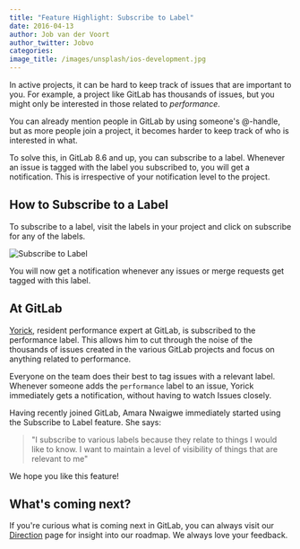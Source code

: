 ```yaml
---
title: "Feature Highlight: Subscribe to Label"
date: 2016-04-13
author: Job van der Voort
author_twitter: Jobvo
categories:
image_title: /images/unsplash/ios-development.jpg
---
```


In active projects, it can be hard to keep track of issues that are important to you.
For example, a project like GitLab has thousands of issues, but you might only
be interested in those related to *performance*.

You can already mention people in GitLab by using someone's @-handle, but as
more people join a project, it becomes harder to keep track of who is interested in what.

To solve this, in GitLab 8.6 and up, you can subscribe to a label.
Whenever an issue is tagged with the label you subscribed to, you will get
a notification. This is irrespective of your notification level to the project.

<!-- more -->

## How to Subscribe to a Label

To subscribe to a label, visit the labels in your project and click on subscribe
for any of the labels.

![Subscribe to Label](/images/blogimages/gitlab-subscribe-labels.png)

You will now get a notification whenever any issues or merge requests get
tagged with this label.

## At GitLab

[Yorick](https://twitter.com/Yorickpeterse), resident performance expert at
GitLab, is subscribed to the performance
label. This allows him to cut through the noise of the thousands of issues
created in the various GitLab projects and focus on anything related to
performance.

Everyone on the team does their best to tag issues with a relevant label.
Whenever someone adds the `performance` label to an issue, Yorick immediately
gets a notification, without having to watch Issues closely.

Having recently joined GitLab, Amara Nwaigwe immediately started using the
Subscribe to Label feature. She says:

> "I subscribe to various labels because they relate to things I would like to
know. I want to maintain a level of visibility of things that are relevant to
me"

We hope you like this feature!

## What's coming next?

If you're curious what is coming next in GitLab, you can always visit our
[Direction](https://about.gitlab.com/direction/) page for insight into our
roadmap. We always love your feedback.
